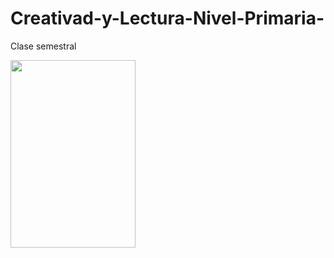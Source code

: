 # Creativad-y-Lectura-Nivel-Primaria-
Clase semestral

<img src="![WhatsApp Image 2025-02-18 at 9 38 08 PM](https://github.com/user-attachments/assets/dd835b2e-ae1e-4655-bb12-18ef17c299cd)" width="200" height="300">

